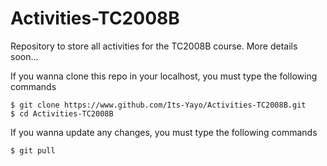 # Activities-TC2008B
Repository to store all activities for the TC2008B course. More details soon...

If you wanna clone this repo in your localhost, you must type the following commands
```shell
$ git clone https://www.github.com/Its-Yayo/Activities-TC2008B.git
$ cd Activities-TC2008B
```

If you wanna update any changes, you must type the following commands
```shell
$ git pull
```
